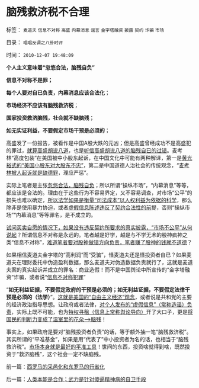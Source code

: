 # 脑残救济税不合理

标签： `麦道夫` `信息不对称` `高盛` `内幕消息` `谣言` `金字塔融资` `披露` `契约` `诈骗` `市场` 

目录： `唱唱反调之八卦时评`

时间： `2010-12-07 19:48:09`

**个人主义意味着“忽悠合法，脑残自负”**

**信息不对称不是罪；**

**每个人要对自已负责，内幕消息应该合法化**；

**市场经济不应该有脑残救济税**；

**国家投资救济脑残，社会就不缺脑残**；

**如无实证利益，不要假定市场干预是必须的**；

高盛发了一份报告，被看作是中国A股大跌的元凶；但是高盛曾经成功不是高盛犯的罪过，[就算高盛胡说八道](../../../2010/3/5/权威同样有胡说八道的平等权力.md)，也是[听信高盛胡说八道的脑残自已的过错](../../../2010/5/11/SEC炒作高盛案将令民主党一败涂地.md)。麦考林“高度包装”在美国被中小股东起诉，在中国文化中可能有两种解译，第一是[黄光裕式的“美国小股东对大股东不忠”](../../../2010/10/2/陈晓乍成了黄光裕的包衣？.md)，第二是中国道德人治社会的传统观念，“[麦考林被人起诉就是缺德罪](../../../2010/6/23/“讲道德者”最缺德.md)，理应严惩”。

实际上笔者是主张[忽悠合法，脑残自负](../../../2010/10/20/意识形态的权威必定非黑即白;辩证法还能颠倒黑白；.md)；所以所谓“操纵市场”，“内幕消息”等等，都应该是合法的。理由在于这些行为不容易界定，又不容易调查，对市场“公平”的损失也难以确定，[所以法学如果是衡量“司法成本”以人权利益为依据的科学](../../../2010/10/22/什么是实体法学？什么是意识形态的正义法？.md)，那么除非是使用暴力协迫，或者[虚假信息陈述违反了契约合法性的前](../../../2010/9/3/只有个人主义才是市场经济.md)提，否则“操纵市场”“内幕消息”等等罪名，是不成立的。

[试问买卖自愿的情况下，如果没有违反契约所要求的真实披露，“市场不公平”从何说起](../../../2010/1/29/为什么诚信守约是普适价值观的公平标准.md)？所谓信息不对称是永远的。笔者越是好学，越是与不学无术的股神疯神之类“信息不对称”，[难道笔者要对股神做错方向负责，笔者赚了股神的钱就不道德](../../../2010/11/30/开征利得税！股神评论家损人不利已.md)？

如果相信麦道夫金字塔的“高利润”而“受骗”，怪麦道夫还是怪投资者自已？如果麦道夫在理财委托中伪造盈利数据，那么麦道夫对伪造数据负责就行了，这就是麦道夫案的真实起诉并成立的罪名：商业造假！而不是中国舆论中所宣传的“金字塔融资”诈骗，或者说“[信息不对称犯罪](../../../2010/1/29/老子思想是极右；“信息不对称”是左帽.md)”

“**如无利益证据，不要假定政府的干预是必须的；如无利益证据，不要假定法律干预是必须的（法学）**”。[这就是美国的“自由主义经济”观念](../../../2009/5/1/赌场必杀技，市场计划经济行政干预之自欺欺人.md)，或者说是共和党的主要的经济政治指导思想。让政府或者法律，[对个人发布的“虚假信息”（常称造谣）负责](../../../2010/11/30/为什么处罚造谣将制造恐慌？.md)，实际上既不可能，也为[特权寻租（信息上常称舆论导向）](../../../2009/6/21/舆论诱导推广科学的发展观.md)开了大口子，更是[将国民的判断力变成了温室里的花朵——>脑残](../../../2010/4/14/不相信党和政府，就要相信人民和民主.md)！

事实上，如果政府是要对“脑残投资者负责”的话，等于额外抽一笔“脑残救济税”。其实所谓的“平准基金”，如果是用“代表了”中小投资者为名的话，也相当于“脑残救济税”。[市场本身就是最好的平准工具](../../../2009/1/23/市场经济去特权化,市场是最强大的天然的平准工具.md)！世间的东西，投资啥就得到啥，既然投资于“救济脑残”，这个社会一定不缺脑残。



前一篇：[西罗马的采邑化和东罗马的行省化](../../../2010/12/6/西罗马的采邑化和东罗马的行省化.md)

后一篇：[人类本能是合作；武力是针对傻逼精神病的自卫手段](../../../2010/12/7/人类本能是合作；武力是针对傻逼精神病的自卫手段.md)